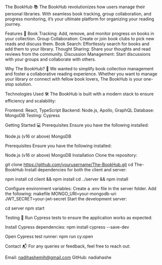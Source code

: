 The BookHub 📚
The BookHub revolutionizes how users manage their personal libraries. With seamless book tracking, group collaboration, and progress monitoring, it’s your ultimate platform for organizing your reading journey.

Features 🚀
Book Tracking: Add, remove, and monitor progress on books in your collection.
Group Collaboration: Create or join book clubs to pick new reads and discuss them.
Book Search: Effortlessly search for books and add them to your library.
Thought Sharing: Share your thoughts and read reviews from the community.
Discussion Management: Start discussions with your groups and collaborate with others.

Why The BookHub? 🌟
 We wanted to simplify book collection management and foster a collaborative reading experience. 
 Whether you want to manage your library or connect with fellow book lovers, The BookHub is your one-stop solution.

 Technologies Used 🛠️
The BookHub is built with a modern stack to ensure efficiency and scalability:

Frontend: React, TypeScript
Backend: Node.js, Apollo, GraphQL
Database: MongoDB
Testing: Cypress

Getting Started 💻
Prerequisites
Ensure you have the following installed:

Node.js (v16 or above)
MongoDB

Prerequisites
Ensure you have the following installed:

Node.js (v16 or above)
MongoDB
Installation
Clone the repository:

git clone https://github.com/yourusername/The-BookHub.git
cd The-BookHub
Install dependencies for both the client and server:

npm install
cd client && npm install
cd ../server && npm install

Configure environment variables:
Create a .env file in the server folder.
Add the following:
makefile
MONGO_URI=your-mongodb-uri
JWT_SECRET=your-jwt-secret
Start the development server:

cd server
npm start

Testing 🧪
Run Cypress tests to ensure the application works as expected:

Install Cypress dependencies:
npm install cypress --save-dev

Open Cypress test runner:
npm run cy:open 

Contact 📬
For any queries or feedback, feel free to reach out:

Email: nadihashemih@gmail.com
GitHub: nadiahashe
